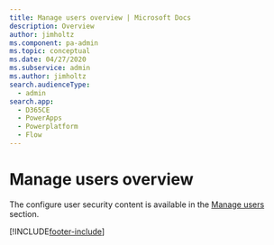 ```yaml
---
title: Manage users overview | Microsoft Docs
description: Overview
author: jimholtz
ms.component: pa-admin
ms.topic: conceptual
ms.date: 04/27/2020
ms.subservice: admin
ms.author: jimholtz
search.audienceType: 
  - admin 
search.app:
  - D365CE
  - PowerApps
  - Powerplatform
  - Flow
---
```

# Manage users overview

The configure user security content is available in the [Manage users](grant-users-access.md) section.

[!INCLUDE[footer-include](../includes/footer-banner.md)]